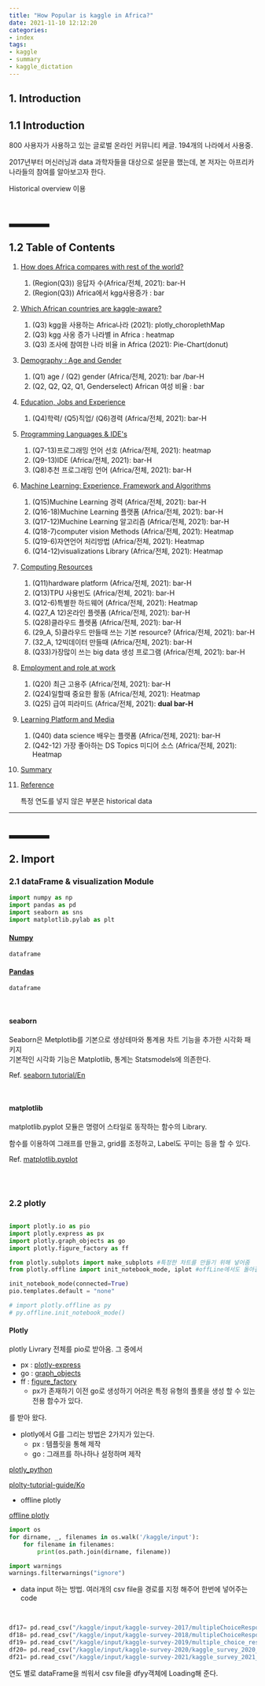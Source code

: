 ```yaml
---
title: "How Popular is kaggle in Africa?"
date: 2021-11-10 12:12:20
categories:
- index
tags:
- kaggle
- summary
- kaggle_dictation
---
```




## 1. Introduction
## 1.1 Introduction

800 사용자가 사용하고 있는 글로벌 온라인 커뮤니티 케글. 194개의 나라에서 사용중.

2017년부터 머신러닝과 data 과학자들을 대상으로 설문을 했는데, 본 저자는 아프리카 나라들의 참여를 알아보고자 한다. 

Historical overview 이용 

<br><br>

<hr style="border: solid; 20px; #ff0011; width: 15%;">

## 1.2 **Table of Contents**

1. [How does Africa compares with rest of the world?](#1)
   1. (Region(Q3)) 응답자 수(Africa/전체, 2021): bar-H 
   2. (Region(Q3)) Africa에서 kgg사용증가 : bar
2. [Which African countries are kaggle-aware?](#2)
   1. (Q3) kgg을 사용하는 Africa나라 (2021): plotly_choroplethMap
   2. (Q3) kgg 사옹 증가 나라별 in Africa : heatmap
   3. (Q3) 조사에 참여한 나라 비율 in Africa (2021): Pie-Chart(donut)
3. [Demography : Age and Gender](#3)
   1. (Q1) age / (Q2) gender (Africa/전체, 2021): bar /bar-H
   2. (Q2, Q2, Q2, Q1, Genderselect) African 여성 비율 : bar
4. [Education, Jobs and Experience](#4)
   1. (Q4)학력/ (Q5)직업/ (Q6)경력 (Africa/전체, 2021): bar-H 
5. [Programming Languages & IDE's](#5)
   1. (Q7-13)프로그래밍 언어 선호 (Africa/전체, 2021): heatmap
   2. (Q9-13)IDE (Africa/전체, 2021): bar-H 
   3. (Q8)추천 프로그래밍 언어 (Africa/전체, 2021):  bar-H 
6. [Machine Learning: Experience, Framework and Algorithms](#6)
   1. (Q15)Muchine Learning 경력 (Africa/전체, 2021): bar-H 
   2. (Q16-18)Muchine Learning 플랫폼 (Africa/전체, 2021): bar-H 
   3. (Q17-12)Muchine Learning 알고리즘 (Africa/전체, 2021): bar-H 
   4. (Q18-7)computer vision Methods (Africa/전체, 2021): Heatmap
   5. (Q19-6)자연언어 처리방법 (Africa/전체, 2021): Heatmap
   6. (Q14-12)visualizations Library (Africa/전체, 2021): Heatmap
7. [Computing Resources](#7)
   1. (Q11)hardware platform (Africa/전체, 2021): bar-H 
   2. (Q13)TPU 사용빈도 (Africa/전체, 2021): bar-H 
   3. (Q12-6)특별한 하드웨어 (Africa/전체, 2021): Heatmap
   4. (Q27_A 12)온라인 플렛폼 (Africa/전체, 2021): bar-H 
   5. (Q28)클라우드 플렛폼 (Africa/전체, 2021): bar-H 
   6. (29_A, 5)클라우드 만들때 쓰는 기본 resource? (Africa/전체, 2021): bar-H
   7. (32_A, 12빅데이터 만들때 (Africa/전체, 2021): bar-H
   8. (Q33)가장많이 쓰는 big data 생성 프로그램 (Africa/전체, 2021): bar-H
8. [Employment and role at work](#8)
   1. (Q20) 최근 고용주 (Africa/전체, 2021): bar-H
   2. (Q24)일할때 중요한 활동 (Africa/전체, 2021): Heatmap
   3. (Q25) 급여 피라미드  (Africa/전체, 2021): **dual bar-H**
9. [Learning Platform and Media](#9)
   1. (Q40) data science 배우는 플랫폼 (Africa/전체, 2021): bar-H
   2. (Q42-12) 가장 좋아하는 DS Topics 미디어 소스 (Africa/전체, 2021): Heatmap
10. [Summary](#10)
11. [Reference](#11)

    특정 연도를 넣지 않은 부분은 historical data


<hr>
<br>
<hr style="border: solid; 20px; #ff0011; width: 15%;">

## 2. Import
### 2.1 dataFrame & visualization Module

```python
import numpy as np
import pandas as pd
import seaborn as sns
import matplotlib.pylab as plt
```

#### [Numpy](https://yoonhwa-p.github.io/2021/11/01/Numpy/) <br>
    dataframe
#### [Pandas](https://yoonhwa-p.github.io/2021/11/02/Pandas/) <br>
    dataframe
<br>

#### seaborn 

Seaborn은 Metplotlib를 기본으로 생상테마와 통계용 차트 기능을 추가한 시각화 패키지 <br>
기본적인 시각화 기능은 Matplotlib, 통계는 Statsmodels에 의존한다. <br>

Ref. [seaborn tutorial/En](http://seaborn.pydata.org/tutorial.html)

<br>

#### matplotlib 

matplotlib.pyplot 모듈은 명령어 스타일로 동작하는 함수의 Library.

함수를 이용하여 그래프를 만들고, grid를 조정하고, Label도 꾸미는 등을 할 수 있다.

Ref. [matplotlib.pyplot](https://wikidocs.net/92071)

<br><br>


### 2.2 plotly

```python

import plotly.io as pio
import plotly.express as px
import plotly.graph_objects as go
import plotly.figure_factory as ff

from plotly.subplots import make_subplots #특정한 차트를 만들기 위해 넣어줌
from plotly.offline import init_notebook_mode, iplot #offLine에서도 돌아갈 수 있게 해줌

init_notebook_mode(connected=True)
pio.templates.default = "none"

# import plotly.offline as py
# py.offline.init_notebook_mode()
```

#### Plotly

plotly Livrary 전체를 pio로 받아옴.
그 중에서 

- px : [plotly-express](https://plotly.com/python/plotly-express/)
- go : [graph_objects](https://plotly.com/python/reference/) 
- ff : [figure_factory](https://plotly.com/python/figure-factories/)
  - px가 존재하기 이전 go로 생성하기 어려운 특정 유형의 플롯을 생성 할 수 있는 전용 함수가 있다.

를 받아 왔다. 


+ plotly에서 G를 그리는 방법은 2가지가 있는다.
  + px : 템플릿을 통해 제작
  + go : 그래프를 하나하나 설정하며 제작
  
    
[plotly_python](https://plotly.com/python/)

[plolty-tutorial-guide/Ko](https://data101.oopy.io/plolty-tutorial-guide-in-korean)


+ offline plotly 

[offline plotly](https://wooiljeong.github.io/python/python_plotly/)



```python
import os
for dirname, _, filenames in os.walk('/kaggle/input'):
    for filename in filenames:
        print(os.path.join(dirname, filename))

import warnings
warnings.filterwarnings("ignore")
```

- data input 하는 방법.
 여러개의 csv file을 경로를 지정 해주어 한번에 넣어주는 code

<br>



```python
df17= pd.read_csv("/kaggle/input/kaggle-survey-2017/multipleChoiceResponses.csv", encoding="ISO-8859-1")
df18= pd.read_csv("/kaggle/input/kaggle-survey-2018/multipleChoiceResponses.csv", )
df19= pd.read_csv("/kaggle/input/kaggle-survey-2019/multiple_choice_responses.csv", )
df20= pd.read_csv("/kaggle/input/kaggle-survey-2020/kaggle_survey_2020_responses.csv", )
df21= pd.read_csv("/kaggle/input/kaggle-survey-2021/kaggle_survey_2021_responses.csv", )
```


연도 별로 dataFrame을 씌워서 csv file을 dfyy객체에 Loading해 준다. 

